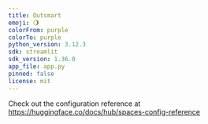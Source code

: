 ```yaml
---
title: Outsmart
emoji: 🌖
colorFrom: purple
colorTo: purple
python_version: 3.12.3
sdk: streamlit
sdk_version: 1.36.0
app_file: app.py
pinned: false
license: mit
---
```


Check out the configuration reference at https://huggingface.co/docs/hub/spaces-config-reference
